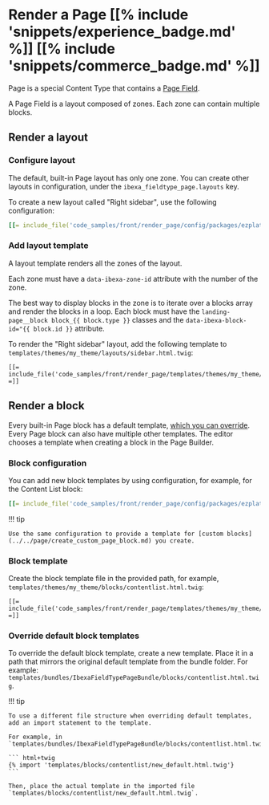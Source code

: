 # Render a Page [[% include 'snippets/experience_badge.md' %]] [[% include 'snippets/commerce_badge.md' %]]

Page is a special Content Type that contains a [Page Field](../../../api/field_types_reference/pagefield.md).

A Page Field is a layout composed of zones. Each zone can contain multiple blocks.

## Render a layout

### Configure layout

The default, built-in Page layout has only one zone.
You can create other layouts in configuration, under the `ibexa_fieldtype_page.layouts` key.

To create a new layout called "Right sidebar", use the following configuration:

``` yaml
[[= include_file('code_samples/front/render_page/config/packages/ezplatform_page_fieldtype.yaml', 0, 13) =]]
```

### Add layout template

A layout template renders all the zones of the layout.

Each zone must have a `data-ibexa-zone-id` attribute with the number of the zone.

The best way to display blocks in the zone is to iterate over a blocks array and render the blocks in a loop.
Each block must have the `landing-page__block block_{{ block.type }}` classes and the `data-ibexa-block-id="{{ block.id }}` attribute.

To render the "Right sidebar" layout, add the following template to `templates/themes/my_theme/layouts/sidebar.html.twig`:

``` html+twig hl_lines="5"
[[= include_file('code_samples/front/render_page/templates/themes/my_theme/layouts/sidebar.html.twig') =]]
```

## Render a block

Every built-in Page block has a default template, [which you can override](#override-default-block-templates).
Every Page block can also have multiple other templates.
The editor chooses a template when creating a block in the Page Builder.

### Block configuration

You can add new block templates by using configuration, for example, for the Content List block:

``` yaml
[[= include_file('code_samples/front/render_page/config/packages/ezplatform_page_fieldtype.yaml', 0, 1) =]][[= include_file('code_samples/front/render_page/config/packages/ezplatform_page_fieldtype.yaml', 13, 19) =]]
```

!!! tip

    Use the same configuration to provide a template for [custom blocks](../../page/create_custom_page_block.md) you create.

### Block template

Create the block template file in the provided path, for example, `templates/themes/my_theme/blocks/contentlist.html.twig`:

``` html+twig
[[= include_file('code_samples/front/render_page/templates/themes/my_theme/blocks/contentlist.html.twig') =]]
```

### Override default block templates

To override the default block template, create a new template.
Place it in a path that mirrors the original default template from the bundle folder.
For example:
`templates/bundles/IbexaFieldTypePageBundle/blocks/contentlist.html.twig`.

!!! tip

    To use a different file structure when overriding default templates,
    add an import statement to the template.

    For example, in `templates/bundles/IbexaFieldTypePageBundle/blocks/contentlist.html.twig`:

    ``` html+twig
    {% import 'templates/blocks/contentlist/new_default.html.twig'}
    ```

    Then, place the actual template in the imported file `templates/blocks/contentlist/new_default.html.twig`.
    
